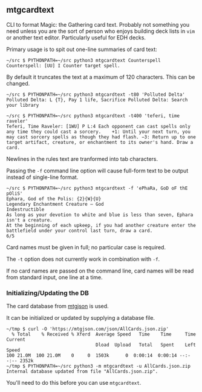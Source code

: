 ## mtgcardtext ##

CLI to format Magic: the Gathering card text.  Probably not something you need unless you are the sort of person who enjoys building deck lists in `vim` or another text editor.  Particularly useful for EDH decks.

Primary usage is to spit out one-line summaries of card text:

    ~/src $ PYTHONPATH=~/src python3 mtgcardtext Counterspell
    Counterspell: [UU] I Counter target spell.

By default it truncates the text at a maximum of 120 characters.  This can be changed.

    ~/src $ PYTHONPATH=~/src python3 mtgcardtext -t80 'Polluted Delta'
    Polluted Delta: L {T}, Pay 1 life, Sacrifice Polluted Delta: Search your library

    ~/src $ PYTHONPATH=~/src python3 mtgcardtext -t400 'teferi, time raveler'
    Teferi, Time Raveler: [1WU] P L:4 Each opponent can cast spells only any time they could cast a sorcery.	+1: Until your next turn, you may cast sorcery spells as though they had flash.	−3: Return up to one target artifact, creature, or enchantment to its owner's hand.	Draw a card.

Newlines in the rules text are tranformed into tab characters.

Passing the `-f` command line option will cause full-form text to be output instead of single-line format.

    ~/src $ PYTHONPATH=~/src python3 mtgcardtext -f 'ePhaRa, GoD oF thE pOliS'
    Ephara, God of the Polis: {2}{W}{U}
    Legendary Enchantment Creature — God
    Indestructible
    As long as your devotion to white and blue is less than seven, Ephara isn't a creature.
    At the beginning of each upkeep, if you had another creature enter the battlefield under your control last turn, draw a card.
    6/5

Card names must be given in full; no particular case is required.

The `-t` option does not currently work in combination with `-f`.

If no card names are passed on the command line, card names will be read from standard input, one line at a time.

### Initializing/Updating the DB ###

The card database from [mtgjson](https://mtgjson.com/#our-mission) is used.

It can be initialized or updated by supplying a database file.

    ~/tmp $ curl -O 'https://mtgjson.com/json/AllCards.json.zip'
      % Total    % Received % Xferd  Average Speed   Time    Time     Time  Current
                                     Dload  Upload   Total   Spent    Left  Speed
    100 21.0M  100 21.0M    0     0  1503k      0  0:00:14  0:00:14 --:--:-- 2352k
    ~/tmp $ PYTHONPATH=~/src python3 -m mtgcardtext -u AllCards.json.zip
    Internal database updated from file "AllCards.json.zip".

You'll need to do this before you can use `mtgcardtext`.
